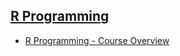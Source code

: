 ## [R Programming](https://www.youtube.com/watch?v=7076ZuAwUn8&list=PLWPirh4EWFpEvN4ktS8LE0cvLCSfhD55t)

- [R Programming - Course Overview](https://youtu.be/7076ZuAwUn8?list=PLWPirh4EWFpEvN4ktS8LE0cvLCSfhD55t)
